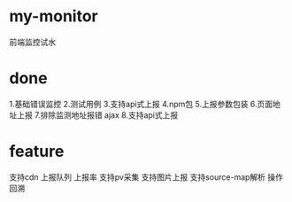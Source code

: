 # my-monitor
前端监控试水

# done
1.基础错误监控
2.测试用例
3.支持api式上报
4.npm包
5.上报参数包装
6.页面地址上报
7.排除监测地址报错 ajax
8.支持api式上报

# feature
支持cdn
上报队列
上报率
支持pv采集
支持图片上报
支持source-map解析
操作回溯